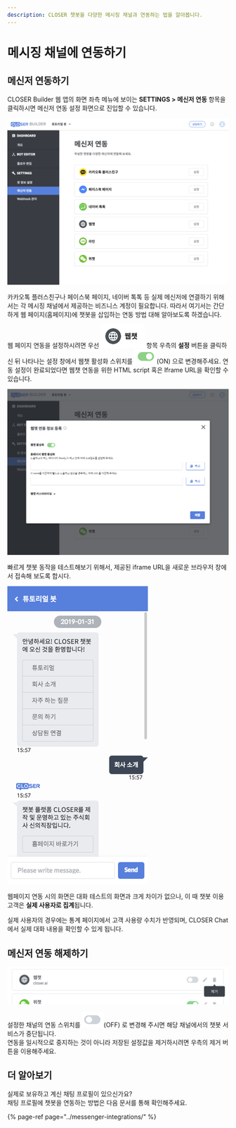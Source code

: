 ```yaml
---
description: CLOSER 챗봇을 다양한 메시징 채널과 연동하는 법을 알아봅니다.
---
```


# 메시징 채널에 연동하기

## 메신저 연동하기 <a id="messenger-integration"></a>

CLOSER Builder 웹 앱의 화면 좌측 메뉴에 보이는 **SETTINGS &gt; 메신저 연동** 항목을 클릭하시면 메신저 연동 설정 화면으로 진입할 수 있습니다.

![&#xBA54;&#xC2E0;&#xC800; &#xC5F0;&#xB3D9;&#xD558;&#xAE30; \(1\) - &#xBA54;&#xC2E0;&#xC800; &#xC5F0;&#xB3D9; &#xC124;&#xC815; &#xD654;&#xBA74;](../../.gitbook/assets/screenshot-2019-01-31-15.16.34.png)

카카오톡 플러스친구나 페이스북 페이지, 네이버 톡톡 등 실제 메신저에 연결하기 위해서는 각 메시징 채널에서 제공하는 비즈니스 계정이 필요합니다. 따라서 여기서는 간단하게 웹 페이지\(홈페이지\)에 챗봇을 삽입하는 연동 방법 대해 알아보도록 하겠습니다. 

웹 페이지 연동을 설정하시려면 우선 ![](../../.gitbook/assets/2019-01-31-3.30.04.png) 항목 우측의 **설정** 버튼을 클릭하신 뒤 나타나는 설정 창에서 웹챗 활성화 스위치를 ![](../../.gitbook/assets/2019-01-31-3.38.19.png)\(ON\) 으로 변경해주세요. 연동 설정이 완료되었다면 웹챗 연동을 위한 HTML script 혹은 Iframe URL을 확인할 수 있습니다.

![&#xBA54;&#xC2E0;&#xC800; &#xC5F0;&#xB3D9;&#xD558;&#xAE30; \(2\) - &#xC6F9;&#xCC57; &#xC5F0;&#xB3D9; &#xC124;&#xC815; &#xD654;&#xBA74;](../../.gitbook/assets/screenshot-2019-01-31-15.41.39.png)

빠르게 챗봇 동작을 테스트해보기 위해서, 제공된 iframe URL을 새로운 브라우저 창에서 접속해 보도록 합시다.

![&#xBA54;&#xC2E0;&#xC800; &#xC5F0;&#xB3D9;&#xD558;&#xAE30; \(3\) - &#xC6F9;&#xCC57; &#xC2E4;&#xD589; &#xD654;&#xBA74;](../../.gitbook/assets/screenshot-2019-01-31-15.58.26.png)

웹페이지 연동 시의 화면은 대화 테스트의 화면과 크게 차이가 없으나, 이 때 챗봇 이용 고객은 **실제 사용자로 집계**됩니다.

실제 사용자의 경우에는 통계 페이지에서 고객 사용량 수치가 반영되며, CLOSER Chat에서 실제 대화 내용을 확인할 수 있게 됩니다.

## 메신저 연동 해제하기 <a id="stop-chatbot"></a>

![&#xBA54;&#xC2E0;&#xC800; &#xC5F0;&#xB3D9;&#xD558;&#xAE30; \(4\) - &#xC5F0;&#xB3D9; &#xD574;&#xC81C; &#xD654;&#xBA74;](../../.gitbook/assets/guide_%20%289%29.png)

설정한 채널의 연동 스위치를 ![](../../.gitbook/assets/2019-01-31-3.38.14.png)\(OFF\) 로 변경해 주시면 해당 채널에서의 챗봇 서비스가 중단됩니다.  
연동을 일시적으로 중지하는 것이 아니라 저장된 설정값을 제거하시려면 우측의 제거 버튼을 이용해주세요.

## 더 알아보기

실제로 보유하고 계신 채팅 프로필이 있으신가요?   
채팅 프로필에 챗봇을 연동하는 방법은 다음 문서를 통해 확인해주세요.

{% page-ref page="../messenger-integrations/" %}



